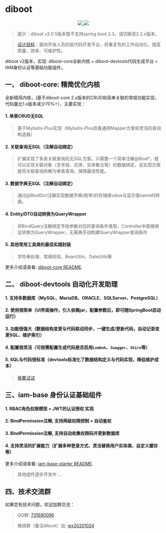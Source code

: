 # diboot
<p align="center">
    <a href="http://www.apache.org/licenses/LICENSE-2.0.html" target="_blank">
        <img src="https://img.shields.io/hexpm/l/plug.svg">
    </a>
    <a href="https://mvnrepository.com/artifact/com.diboot" target="_blank">
        <img src="https://img.shields.io/maven-central/v/com.diboot/diboot-core-spring-boot-starter">
    </a>
</p>

> 提示：diboot v2.0.5版本暂不支持spring boot 2.3，请切换至2.2.x版本。

>  [设计目标](https://segmentfault.com/a/1190000020906742)：面向开发人员的低代码开发平台，将重复性的工作自动化，提高质量、效率、可维护性。

diboot v2版本，实现: diboot-core全新内核 + diboot-devtools代码生成平台 + IAM身份认证等基础功能组件。

## 一、 diboot-core: 精简优化内核
全新精简内核，(基于diboot-core 2.x版本的CRUD和简单关联的常规功能实现，代码量比1.x版本减少70%+），主要实现：
#### 1. 单表CRUD无SQL
   > 基于Mybatis-Plus实现（Mybatis-Plus具备通用Mapper方案和灵活的查询构造器）
#### 2. 关联查询无SQL（注解自动绑定）
   > 扩展实现了多表关联查询的无SQL方案，只需要一个简单注解@Bind*，就可以实现关联对象（含字段、实体、实体集合等）的数据绑定，且实现方案是将关联查询拆解为单表查询，保障最佳性能。
#### 3. 数据字典无SQL（注解自动绑定）
   > 通过@BindDict注解实现数据字典(枚举)的存储值value与显示值name的转换。
#### 4. Entity/DTO自动转换为QueryWrapper
   > @BindQuery注解绑定字段参数对应的查询条件类型，Controller中直接绑定转换为QueryWrapper，无需再手动构建QueryWrapper查询条件
#### 5. 其他常用工具类的最佳实践封装
   > 字符串处理、常用校验、BeanUtils、DateUtils等
   
更多介绍请查看: [diboot-core README](https://github.com/dibo-software/diboot-v2/tree/master/diboot-core "注解自动绑定多表关联"). 


## 二、 diboot-devtools 自动化开发助理

#### 1. 支持多数据库（MySQL、MariaDB、ORACLE、SQLServer、PostgreSQL）
#### 2. 使用很简单（UI界面操作，引入依赖jar，配置参数后，即可随SpringBoot启动运行）
#### 3. 功能很强大（数据结构变更与代码联动同步，一键生成/更新代码，自动记录变更SQL、维护索引）
#### 4. 配置很灵活（可按需配置生成代码是否启用`Lombok`、`Swagger`、`Shiro`等）
#### 5. SQL与代码很标准（devtools标准化了数据结构定义与代码实现，降低维护成本）
> [我要试试](https://www.diboot.com/guide/diboot-devtools/%E4%BB%8B%E7%BB%8D.html)

## 三、iam-base 身份认证基础组件

#### 1. RBAC角色权限模型 + JWT的认证授权 实现
#### 2. BindPermission注解, 支持两级权限控制 + 自动鉴权
#### 3. BindPermission注解, 支持自动收集权限码并更新数据库
#### 4. 支持灵活的扩展能力（扩展多种登录方式、灵活替换用户实体类、自定义缓存等）

更多介绍请查看: [iam-base-starter README](https://github.com/dibo-software/diboot-v2/tree/master/iam-base-starter "身份认证管理组件"). 
> 其他组件逐步开发中 ...

## 四、技术交流群

如果您有技术问题，欢迎加群交流：

> QQ群: [731690096]() 

> 微信群（备注diboot）加: [wx20201024]()  
